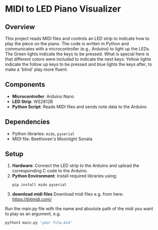# MIDI to LED Piano Visualizer

## Overview
This project reads MIDI files and controls an LED strip to indicate how to play the piece on the piano. The code is written in Python and communicates with a microcontroller (e.g., Arduino) to light up the LEDs. The Green lights indicate the keys to be pressed. What is special here is that different colors were included to indicate the next keys: Yellow lights indicate the follow up keys to be pressed and blue lights the keys after, to make a 'blind' play more fluent.

## Components
- **Microcontroller**: Arduino Nano
- **LED Strip**: WS2812B
- **Python Script**: Reads MIDI files and sends note data to the Arduino

## Dependencies
- Python libraries: `mido`, `pyserial`
- MIDI file: Beethoven's Moonlight Sonata

## Setup
1. **Hardware**: Connect the LED strip to the Arduino and upload the corresponding C code to the Arduino.
2. **Python Environment**: Install required libraries using:
   ```bash
   pip install mido pyserial
4. **download midi files** Download midi files e.g. from here: https://bitmidi.com/

Run the main.py file with the name and absolute path of the midi you want to play as an argument, e.g.
```bash
python3 main.py 'your file.mid'
